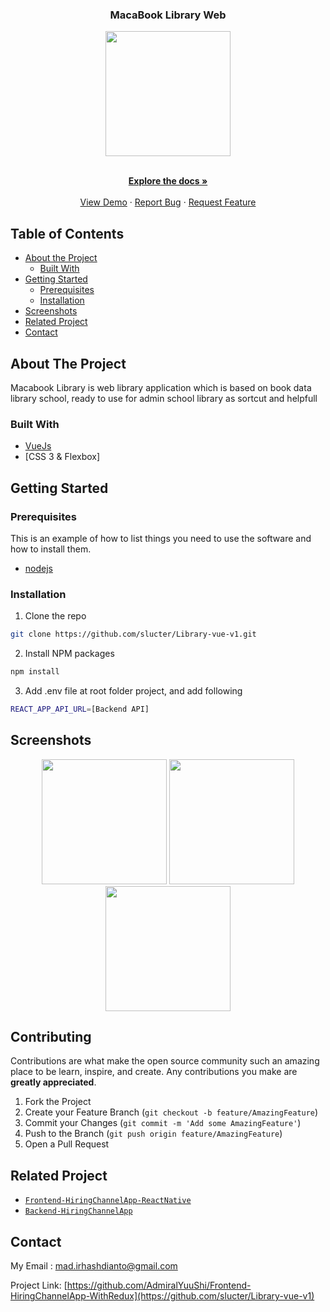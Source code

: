 <p align="center">

  <h3 align="center">MacaBook Library Web</h3>
  <p align="center">
    <image align="center" width="200" src='./src/assets/readmey/logo.png' />
  </p>

  <p align="center">
    <br />
    <a href="https://github.com/slucter/Library-vue-v1"><strong>Explore the docs »</strong></a>
    <br />
    <br />
    <a href="http://localhost:8080//">View Demo</a>
    ·
    <a href="https://github.com/slucter/Library-vue-v1/issues">Report Bug</a>
    ·
    <a href="https://github.com/slucter/Library-vue-v1/issues">Request Feature</a>
  </p>
</p>



<!-- TABLE OF CONTENTS -->
## Table of Contents

* [About the Project](#about-the-project)
  * [Built With](#built-with)
* [Getting Started](#getting-started)
  * [Prerequisites](#prerequisites)
  * [Installation](#installation)
* [Screenshots](#screenshots)
* [Related Project](#related-project-backend)
* [Contact](#contact)



<!-- ABOUT THE PROJECT -->
## About The Project


Macabook Library is web library application which is based on book data library school, ready to use for admin school library as sortcut and helpfull

### Built With

* [VueJs](https://vue.org/)
* [CSS 3 & Flexbox]


<!-- GETTING STARTED -->
## Getting Started

### Prerequisites

This is an example of how to list things you need to use the software and how to install them.

* [nodejs](https://nodejs.org/en/download/)

### Installation

1. Clone the repo
```sh
git clone https://github.com/slucter/Library-vue-v1.git
```
2. Install NPM packages
```sh
npm install
```
3. Add .env file at root folder project, and add following
```sh
REACT_APP_API_URL=[Backend API]
```



<!-- ROADMAP -->
## Screenshots

<p align='center'>
  <span>
      <image width="200" src='./src/screenshoot/dashboard.png' />
      <image width="200" src='./src/screenshoot/sidebar.png' />
      <image width="200" src='./src/screenshoot/detail.jpg' />
     

<!-- CONTRIBUTING -->
## Contributing

Contributions are what make the open source community such an amazing place to be learn, inspire, and create. Any contributions you make are **greatly appreciated**.

1. Fork the Project
2. Create your Feature Branch (`git checkout -b feature/AmazingFeature`)
3. Commit your Changes (`git commit -m 'Add some AmazingFeature'`)
4. Push to the Branch (`git push origin feature/AmazingFeature`)
5. Open a Pull Request



## Related Project
* [`Frontend-HiringChannelApp-ReactNative`](https://github.com/AdmiralYuuShi/HiringChannelApp-ReactNative)
* [`Backend-HiringChannelApp`](https://github.com/AdmiralYuuShi/Backend-HiringChannelApp)


<!-- CONTACT -->
## Contact

My Email : mad.irhashdianto@gmail.com

Project Link: [https://github.com/AdmiralYuuShi/Frontend-HiringChannelApp-WithRedux](https://github.com/slucter/Library-vue-v1)




